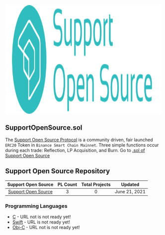 <div align="center">
	<a href="https://supportopensource.net/">
		<img src="media/supportopensource.svg" width="500" height="350" width="160"/>
	</a>
	<br>
</div>

## SupportOpenSource.sol

The [Support Open Source Protocol](https://supportopensource.net) is a community driven, fair launched `ERC20` Token in `Binance Smart Chain Mainnet`.
Three simple functions occur during each trade: Reflection, LP Acquisition, and Burn. 
Go to [.sol of Support Open Source](https://github.com/SupportOpenSource/SupportOpenSource.sol)

## Support Open Source Repository
| Support Open Source | PL Count | Total Projects | Updated
| :-: | :-: | :-: | :-: 
| [Support Open Source ](https://supportopensource.net) | 3 | 0 | June 21, 2021


### Programming Languages
* [C](https://supportopensource.net) - URL not is not ready yet!
* [Swift](https://supportopensource.net) - URL is not ready yet! 
* [Obj-C](https://supportopensource.net) -  URL not is not ready yet!

